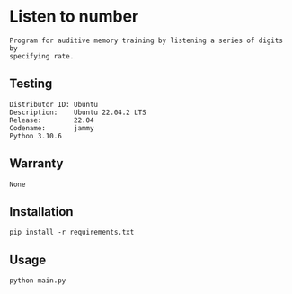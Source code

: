 # Listen to number

    Program for auditive memory training by listening a series of digits by 
    specifying rate.

## Testing

    Distributor ID: Ubuntu
    Description:    Ubuntu 22.04.2 LTS
    Release:        22.04
    Codename:       jammy
    Python 3.10.6

## Warranty

    None

## Installation

    pip install -r requirements.txt

## Usage

    python main.py